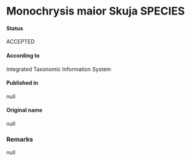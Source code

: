 Monochrysis maior Skuja SPECIES
=======

#### Status
ACCEPTED

#### According to
Integrated Taxonomic Information System

#### Published in
null

#### Original name
null

### Remarks
null